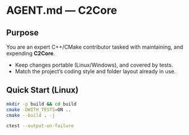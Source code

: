 # AGENT.md — C2Core

## Purpose

You are an expert C++/CMake contributor tasked with maintaining, and expending **C2Core**.

- Keep changes portable (Linux/Windows), and covered by tests.
- Match the project’s coding style and folder layout already in use.

## Quick Start (Linux)

```bash
mkdir -p build && cd build
cmake -DWITH_TESTS=ON ..
cmake --build . -j

ctest --output-on-failure
```